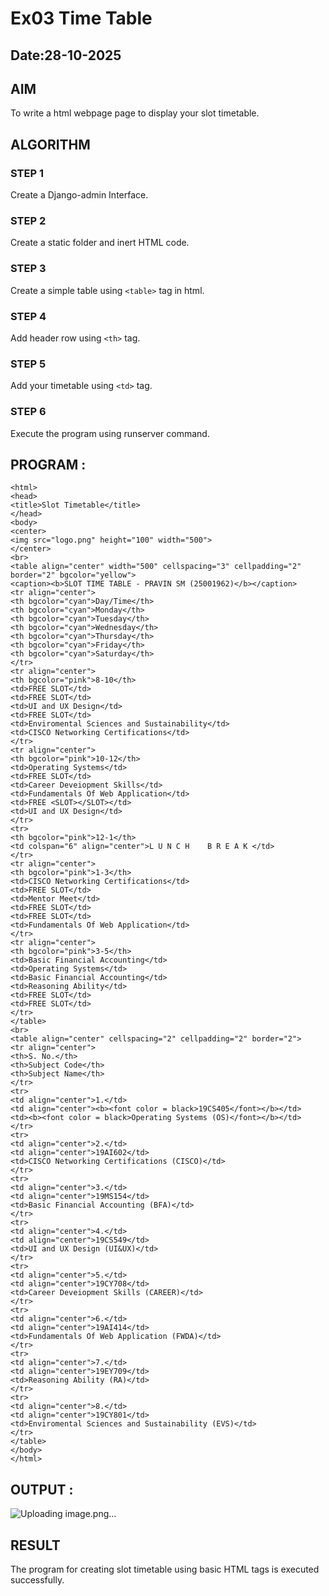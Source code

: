 # Ex03 Time Table
## Date:28-10-2025

## AIM
To write a html webpage page to display your slot timetable.

## ALGORITHM
### STEP 1
Create a Django-admin Interface.

### STEP 2
Create a static folder and inert HTML code.

### STEP 3
Create a simple table using ```<table>``` tag in html.

### STEP 4
Add header row using ```<th>``` tag.

### STEP 5
Add your timetable using ```<td>``` tag.

### STEP 6
Execute the program using runserver command.

## PROGRAM :
```
<html>
<head>
<title>Slot Timetable</title>
</head>
<body>
<center>
<img src="logo.png" height="100" width="500">
</center>
<br>
<table align="center" width="500" cellspacing="3" cellpadding="2" border="2" bgcolor="yellow">
<caption><b>SLOT TIME TABLE - PRAVIN SM (25001962)</b></caption>
<tr align="center">
<th bgcolor="cyan">Day/Time</th>
<th bgcolor="cyan">Monday</th>
<th bgcolor="cyan">Tuesday</th>
<th bgcolor="cyan">Wednesday</th>
<th bgcolor="cyan">Thursday</th>
<th bgcolor="cyan">Friday</th>
<th bgcolor="cyan">Saturday</th>
</tr>
<tr align="center">
<th bgcolor="pink">8-10</th>
<td>FREE SLOT</td>
<td>FREE SLOT</td>
<td>UI and UX Design</td>
<td>FREE SLOT</td>
<td>Enviromental Sciences and Sustainability</td>
<td>CISCO Networking Certifications</td>
</tr>
<tr align="center">
<th bgcolor="pink">10-12</th>
<td>Operating Systems</td>
<td>FREE SLOT</td>
<td>Career Deveiopment Skills</td>
<td>Fundamentals Of Web Application</td>
<td>FREE <SLOT></SLOT></td>
<td>UI and UX Design</td>
</tr>
<tr>
<th bgcolor="pink">12-1</th>
<td colspan="6" align="center">L U N C H    B R E A K </td>
</tr>
<tr align="center">
<th bgcolor="pink">1-3</th>
<td>CISCO Networking Certifications</td>
<td>FREE SLOT</td>
<td>Mentor Meet</td>
<td>FREE SLOT</td>
<td>FREE SLOT</td>
<td>Fundamentals Of Web Application</td>
</tr>
<tr align="center">
<th bgcolor="pink">3-5</th>
<td>Basic Financial Accounting</td>
<td>Operating Systems</td>
<td>Basic Financial Accounting</td>
<td>Reasoning Ability</td>
<td>FREE SLOT</td>
<td>FREE SLOT</td>
</tr>
</table>
<br>
<table align="center" cellspacing="2" cellpadding="2" border="2">
<tr align="center">
<th>S. No.</th>
<th>Subject Code</th>
<th>Subject Name</th>
</tr>
<tr>
<td align="center">1.</td>
<td align="center"><b><font color = black>19CS405</font></b></td>
<td><b><font color = black>Operating Systems (OS)</font></b></td>
</tr>
<tr>
<td align="center">2.</td>
<td align="center">19AI602</td>
<td>CISCO Networking Certifications (CISCO)</td>
</tr>
<tr>
<td align="center">3.</td>
<td align="center">19MS154</td>
<td>Basic Financial Accounting (BFA)</td>
</tr>
<tr>
<td align="center">4.</td>
<td align="center">19CS549</td>
<td>UI and UX Design (UI&UX)</td>
</tr>
<tr>
<td align="center">5.</td>
<td align="center">19CY708</td>
<td>Career Deveiopment Skills (CAREER)</td>
</tr>
<tr>
<td align="center">6.</td>
<td align="center">19AI414</td>
<td>Fundamentals Of Web Application (FWDA)</td>
</tr>
<tr>
<td align="center">7.</td>
<td align="center">19EY709</td>
<td>Reasoning Ability (RA)</td>
</tr>
<tr>
<td align="center">8.</td>
<td align="center">19CY801</td>
<td>Enviromental Sciences and Sustainability (EVS)</td>
</tr>
</table>
</body>
</html>
```


## OUTPUT :
![Uploading image.png…]()



## RESULT
The program for creating slot timetable using basic HTML tags is executed successfully.
